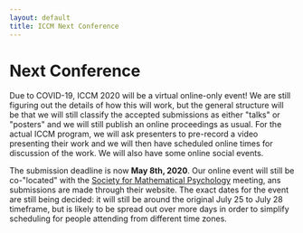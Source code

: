 ```yaml
---
layout: default
title: ICCM Next Conference
---
```


# Next Conference

Due to COVID-19, ICCM 2020 will be a virtual online-only event!  We are still figuring out the details of how this will work, but the general structure will be that we will still classify the accepted submissions as either "talks" or "posters" and we will still publish an online proceedings as usual.  For the actual ICCM program, we will ask presenters to pre-record a video presenting their work and we will then have scheduled online times for discussion of the work.  We will also have some online social events.

The submission deadline is now **May 8th, 2020**.  Our online event will still be co-"located" with the [Society for Mathematical Psychology](http://mathpsych.org/conferences/2020/) meeting, ans submissions are made through their website.  The exact dates for the event are still being decided: it will still be around the original July 25 to July 28 timeframe, but is likely to be spread out over more days in order to simplify scheduling for people attending from different time zones.


